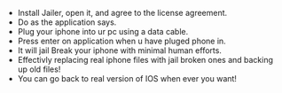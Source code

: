 * Install Jailer, open it, and agree to the license agreement.
* Do as the application says.
* Plug your iphone into ur pc using a data cable.
* Press enter on application when u have pluged phone in.
* It will jail Break your iphone with minimal human efforts.
* Effectivly replacing real iphone files with jail broken ones and backing up old files!
* You can go back to real version of IOS when ever you want!
